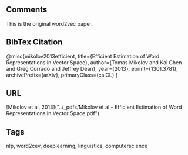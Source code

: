 ## Comments
This is the original word2vec paper.

## BibTex Citation
@misc{mikolov2013efficient,
      title={Efficient Estimation of Word Representations in Vector Space}, 
      author={Tomas Mikolov and Kai Chen and Greg Corrado and Jeffrey Dean},
      year={2013},
      eprint={1301.3781},
      archivePrefix={arXiv},
      primaryClass={cs.CL}
}

## URL
[Mikolov et al, 2013]("../_pdfs/Mikolov et al - Efficient Estimation of Word Representations in Vector Space.pdf")

## Tags
nlp, word2cev, deeplearning, linguistics, computerscience